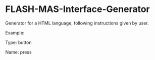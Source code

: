 # FLASH-MAS-Interface-Generator
Generator for a HTML language, following instructions given by user.

Example:

Type: button

Name: press